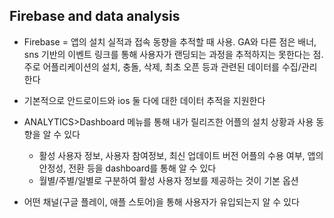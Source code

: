 Firebase and data analysis
--------------------------

* Firebase = 앱의 설치 실적과 접속 동향을 추적할 때 사용.
GA와 다른 점은 배너, sns 기반의 이벤트 링크를 통해 사용자가 랜딩되는 과정을 추적하지는 못한다는 점.
주로 어플리케이션의 설치, 충돌, 삭제, 최초 오픈 등과 관련된 데이터를 수집/관리한다

* 기본적으로 안드로이드와 ios 둘 다에 대한 데이터 추적을 지원한다
* ANALYTICS>Dashboard 메뉴를 통해 내가 릴리즈한 어플의 설치 상황과 사용 동향을 알 수 있다
	* 활성 사용자 정보, 사용자 참여정보, 최신 업데이트 버전 어플의 수용 여부, 앱의 안정성, 전환 등을 dashboard를 통해 알 수 있다
	* 월별/주별/일별로 구분하여 활성 사용자 정보를 제공하는 것이 기본 옵션 
* 어떤 채널(구글 플레이, 애플 스토어)을 통해 사용자가 유입되는지 알 수 있다
